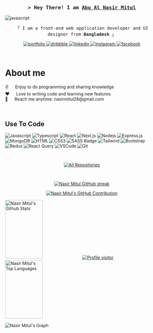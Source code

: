 <!--[![wakatime](https://wakatime.com/badge/user/eebb3dd8-d9b2-40de-9b88-6fd6cac99dbc.svg)](https://wakatime.com/@eebb3dd8-d9b2-40de-9b88-6fd6cac99dbc)-->

<!-- Intro  -->
<h3 align="center">
    <samp>&gt; Hey There! I am
        <b><a target="_blank" href="nasirmitul.web.app">Abu Al Nasir Mitul</a></b>
    </samp>
</h3>

<img align="center" src="https://user-images.githubusercontent.com/74038190/213910845-af37a709-8995-40d6-be59-724526e3c3d7.gif" alt="javascript" />


<p align="center"> 
  <samp>
    「 I am a front-end web application developer and UI designer from <b>Bangladesh</b> 」
    <br>
  </samp>
</p>

<p align="center">
 <a href="nasirmitul.web.app" target="_blank">
  <img src="https://img.shields.io/badge/portfolio-DC143C?style=for-the-badge&logoColor=white" alt="portfolio" />
 </a>
 <a href="https://dribbble.com/nasirmitul" target="_blank">
  <img src="https://img.shields.io/badge/dribbble-EA4C89?style=for-the-badge&logo=dribbble&logoColor=white" alt="dribbble" />
 </a>
 <a href="https://linkedin.com/in/abu-al-nasir-mitul" target="_blank">
  <img src="https://img.shields.io/badge/LinkedIn-0077B5?style=for-the-badge&logo=linkedin&logoColor=white" alt="linkedin"/>
 </a>
 <a href="https://www.instagram.com/nasir_mitul/" target="_blank">
  <img src="https://img.shields.io/badge/Instagram-fe4164?style=for-the-badge&logo=instagram&logoColor=white" alt="instagram" />
 </a> 
 <a href="https://www.facebook.com/nasirmitul28/" target="_blank">
  <img src="https://img.shields.io/badge/Facebook-3B5998?&style=for-the-badge&logo=facebook&logoColor=white" alt="facebook"  />
  </a> 
</p>
<br />

<!-- About Section -->
 # About me
 
<p>  
 ✌️ &emsp; Enjoy to do programming and sharing knowledge <br/>
 ❤️ &emsp; Love to writing code and learning new features<br/>
 📧 &emsp; Reach me anytime: nasirmitul28@gmail.com<br/>
</p>

<br/>

## Use To Code

![Javascript](https://img.shields.io/badge/Javascript-F0DB4F?style=for-the-badge&labelColor=black&logo=javascript&logoColor=F0DB4F)
![Typescript](https://img.shields.io/badge/Typescript-007acc?style=for-the-badge&labelColor=black&logo=typescript&logoColor=007acc)
![React](https://img.shields.io/badge/-React-61DBFB?style=for-the-badge&labelColor=black&logo=react&logoColor=61DBFB)
![Next.js](https://img.shields.io/badge/next.js-000000?style=for-the-badge&logo=nextdotjs&logoColor=white)
![Nodejs](https://img.shields.io/badge/Nodejs-3C873A?style=for-the-badge&labelColor=black&logo=node.js&logoColor=3C873A)
![Express.js](https://img.shields.io/badge/Express.js-000000?style=for-the-badge&logo=express&logoColor=white)
![MongoDB](https://img.shields.io/badge/MongoDB-4EA94B?style=for-the-badge&logo=mongodb&logoColor=white)
![HTML](https://img.shields.io/badge/HTML5-E34F26?style=for-the-badge&logo=html5&logoColor=white)
![CSS3](https://img.shields.io/badge/CSS3-1572B6?style=for-the-badge&logo=css3&logoColor=white)
![SASS Badge](https://img.shields.io/badge/Sass-CC6699?style=for-the-badge&logo=sass&logoColor=white)
![Tailwind](https://img.shields.io/badge/Tailwind_CSS-092749?style=for-the-badge&logo=tailwindcss&logoColor=06B6D4&labelColor=000000)
![Bootstrap](https://img.shields.io/badge/Bootstrap-563D7C?style=for-the-badge&logo=bootstrap&logoColor=white)
![Redux](https://img.shields.io/badge/Redux-593D88?style=for-the-badge&logo=redux&logoColor=white)
![React Query](https://img.shields.io/badge/-React_Query-FF4154?style=for-the-badge&logo=react%20query&logoColor=white)
![VSCode](https://img.shields.io/badge/Visual_Studio-0078d7?style=for-the-badge&logo=visual%20studio&logoColor=white)
![Git](https://img.shields.io/badge/Git-F05032?style=for-the-badge&logo=git&logoColor=white)

<br/>

<p align="center">
  <a href="https://github.com/nasirmitul?tab=repositories" target="_blank"><img alt="All Repositories" title="All Repositories" src="https://img.shields.io/badge/-All%20Repos-2962FF?style=for-the-badge&logo=koding&logoColor=white"/></a>
</p>

<br/>

<p align="center">
  <a href="https://github.com/nasirmitul">
    <img src="https://github-readme-streak-stats.herokuapp.com/?user=nasirmitul&theme=radical&border=7F3FBF&background=0D1117" alt="Nasir Mitul GitHub streak"/>
  </a>
</p>

<p align="center">
  <a href="https://github.com/nasirmitul">
    <img src="https://github-profile-summary-cards.vercel.app/api/cards/profile-details?username=nasirmitul&theme=radical" alt="Nasir Mitul's GitHub Contribution"/>
  </a>
</p>

<a> 
    <a href="https://github.com/nasirmitul"><img alt="Nasir Mitul's Github Stats" src="https://denvercoder1-github-readme-stats.vercel.app/api?username=nasirmitul&show_icons=true&count_private=true&theme=react&border_color=7F3FBF&bg_color=0D1117&title_color=F85D7F&icon_color=F8D866" height="192px" width="49.5%"/></a>

  <a align="center" width="100%" href="https://komarev.com/ghpvc/?username=nasirmitul">
  <img align="center" src="https://komarev.com/ghpvc/?username=nasirmitul&label=Visitors&color=0e75b6&style=flat" alt="Profile visitor" />
</a>
  <a href="https://github.com/nasirmitul"><img alt="Nasir Mitul's Top Languages" src="https://denvercoder1-github-readme-stats.vercel.app/api/top-langs/?username=nasirmitul&langs_count=8&layout=compact&theme=react&border_color=7F3FBF&bg_color=0D1117&title_color=F85D7F&icon_color=F8D866" height="192px" width="49.5%"/></a>
  <br/>
</a>


![Nasir Mitul's Graph](https://github-readme-activity-graph.vercel.app/graph?username=nasirmitul&custom_title=Nasir%20Mitul's%20GitHub%20Activity%20Graph&bg_color=0D1117&color=7F3FBF&line=7F3FBF&point=7F3FBF&area_color=FFFFFF&title_color=FFFFFF&area=true)
